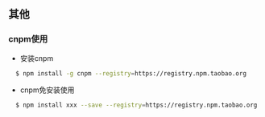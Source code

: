 ## 其他

### cnpm使用
  - 安装cnpm   
  ```bash
    $ npm install -g cnpm --registry=https://registry.npm.taobao.org
  ```

  - cnpm免安装使用
  ```bash
    $ npm install xxx --save --registry=https://registry.npm.taobao.org
  ```
